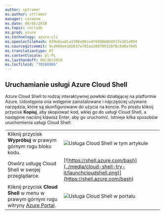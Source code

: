 ```yaml
---
author: sptramer
ms.author: sttramer
manager: carmonm
ms.date: 09/05/2018
ms.topic: include
ms.prod: azure
ms.technology: azure-cli
ms.openlocfilehash: 839e8aadca1506a98ce4f0890b6b8917e181a994
ms.sourcegitcommit: 9cd460ee16b637e701aa30078932878c0d0a7945
ms.translationtype: HT
ms.contentlocale: pl-PL
ms.lasthandoff: 08/30/2019
ms.locfileid: "70180906"
---
```

## <a name="launch-azure-cloud-shell"></a>Uruchamianie usługi Azure Cloud Shell

Azure Cloud Shell to rodzaj interaktywnej powłoki działającej na platformie Azure. Udostępnia ona wstępnie zainstalowane i najczęściej używane narzędzia, które są skonfigurowane do użycia na koncie. Po prostu kliknij przycisk **Kopiuj**, aby skopiować kod, wklej go do usługi Cloud Shell, a następnie naciśnij klawisz Enter, aby go uruchomić.  Istnieje kilka sposobów uruchomienia usługi Cloud Shell:

|   | |
|-----------------------------------------------|---|
| Kliknij przycisk **Wypróbuj** w prawym górnym rogu bloku kodu. | ![Usługa Cloud Shell w tym artykule](../media/cloud-shell-try-it/cli-try-it.png) |
| Otwórz usługę Cloud Shell w swojej przeglądarce. | [![https://shell.azure.com/bash](../media/cloud-shell-try-it/launchcloudshell.png)](https://shell.azure.com/bash) |
| Kliknij przycisk **Cloud Shell** w menu w prawym górnym rogu witryny [Azure Portal](https://portal.azure.com). | ![Usługa Cloud Shell w portalu](../media/cloud-shell-try-it/cloud-shell-menu.png) |
